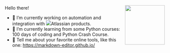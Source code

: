 <img src="https://emojipedia-us.s3.dualstack.us-west-1.amazonaws.com/thumbs/160/whatsapp/326/beaver_1f9ab.png" width=125 height=125 align="right">
Hello there!

- 🔭 I’m currently working on automation and integration with <img src="https://external-content.duckduckgo.com/ip3/support.atlassian.com.ico">Atlassian products.
- 🌱 I’m currently learning from some Python courses: 100 days of coding and Python Crash Course.
- 💬 Tell me about your favorite online tools, like this one: https://markdown-editor.github.io/

<!--
**jpadilla90/jpadilla90** is a ✨ _special_ ✨ repository because its `README.md` (this file) appears on your GitHub profile.

Here are some ideas to get you started:

- 🔭 I’m currently working on ...
- 🌱 I’m currently learning ...
- 👯 I’m looking to collaborate on ...
- 🤔 I’m looking for help with ...
- 💬 Ask me about ...
- 📫 How to reach me: ...
- 😄 Pronouns: ...
- ⚡ Fun fact: ...
-->
